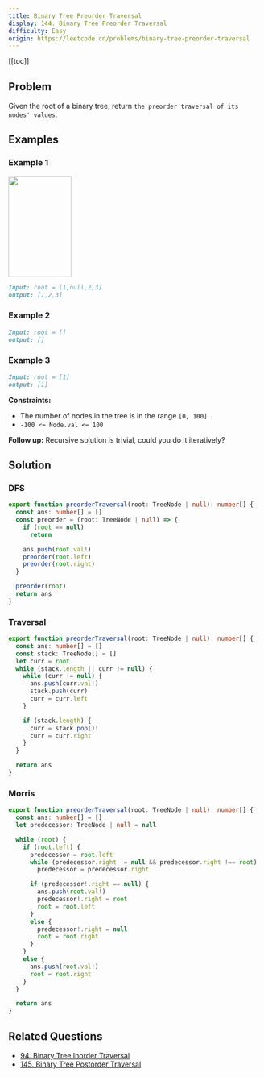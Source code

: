 ```yaml
---
title: Binary Tree Preorder Traversal
display: 144. Binary Tree Preorder Traversal
difficulty: Easy
origin: https://leetcode.cn/problems/binary-tree-preorder-traversal
---
```


[[toc]]

## Problem

Given the root of a binary tree, return `the preorder traversal of its nodes' values`.

## Examples

### Example 1

<img alt="" src="https://assets.leetcode.com/uploads/2020/09/15/inorder_1.jpg" style="width: 125px; height: 200px;" />

```md
Input: root = [1,null,2,3]
output: [1,2,3]
```

### Example 2

```md
Input: root = []
output: []
```

### Example 3

```md
Input: root = [1]
output: [1]
```

**Constraints:**

- The number of nodes in the tree is in the range `[0, 100]`.
- `-100 <= Node.val <= 100`

**Follow up:** Recursive solution is trivial, could you do it iteratively?

## Solution

### DFS

```ts
export function preorderTraversal(root: TreeNode | null): number[] {
  const ans: number[] = []
  const preorder = (root: TreeNode | null) => {
    if (root == null)
      return

    ans.push(root.val!)
    preorder(root.left)
    preorder(root.right)
  }

  preorder(root)
  return ans
}
```

### Traversal

```ts
export function preorderTraversal(root: TreeNode | null): number[] {
  const ans: number[] = []
  const stack: TreeNode[] = []
  let curr = root
  while (stack.length || curr != null) {
    while (curr != null) {
      ans.push(curr.val!)
      stack.push(curr)
      curr = curr.left
    }

    if (stack.length) {
      curr = stack.pop()!
      curr = curr.right
    }
  }

  return ans
}
```

### Morris

```ts
export function preorderTraversal(root: TreeNode | null): number[] {
  const ans: number[] = []
  let predecessor: TreeNode | null = null

  while (root) {
    if (root.left) {
      predecessor = root.left
      while (predecessor.right != null && predecessor.right !== root)
        predecessor = predecessor.right

      if (predecessor!.right == null) {
        ans.push(root.val!)
        predecessor!.right = root
        root = root.left
      }
      else {
        predecessor!.right = null
        root = root.right
      }
    }
    else {
      ans.push(root.val!)
      root = root.right
    }
  }

  return ans
}
```


## Related Questions

- [94. Binary Tree Inorder Traversal](/structures/tree/094)
- [145. Binary Tree Postorder Traversal](/structures/tree/145)
